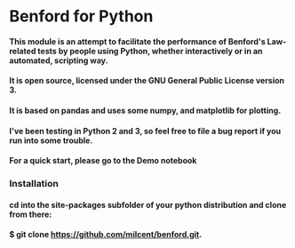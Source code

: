 # Benford for Python
#### This module is an attempt to facilitate the performance of Benford's Law-related tests by people using Python, whether interactively or in an automated, scripting way.
#### It is open source, licensed under the GNU General Public License version 3.
#### It is based on pandas and uses some numpy, and matplotlib for plotting.
#### I've been testing in Python 2 and 3, so feel free to file a bug report if you run into some trouble.
#### For a quick start, please go to the Demo notebook

### Installation

#### cd into the site-packages subfolder of your python distribution and clone from there:

#### $ git clone https://github.com/milcent/benford.git.
